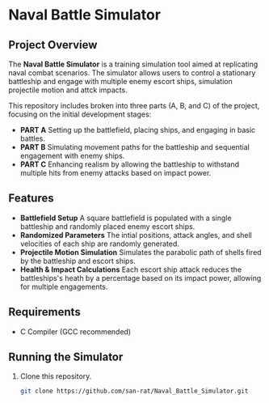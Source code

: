 # Naval Battle Simulator

## Project Overview
The **Naval Battle Simulator** is a training simulation tool aimed at replicating naval combat scenarios. The simulator allows users to control a stationary battleship and engage with multiple enemy escort ships, simulation projectile motion and attck impacts.

This repository includes broken into three parts (A, B, and C) of the project, focusing on the initial development stages:
- **PART A** Setting up the battlefield, placing ships, and engaging in basic battles.
- **PART B** Simulating movement paths for the battleship and sequential engagement with enemy ships.
- **PART C** Enhancing realism by allowing the battleship to withstand multiple hits from enemy attacks based on impact power.

## Features
- **Battlefield Setup** A square battlefield is populated with a single battleship and randomly placed enemy escort ships.
- **Randomized Parameters** The intial positions, attack angles, and shell velocities of each ship are randomly generated.
- **Projectile Motion Simulation** Simulates the parabolic path of shells fired by the battleship and escort ships.
- **Health & Impact Calculations** Each escort ship attack reduces the battleships's heath by a percentage based on its impact power, allowing for multiple engagements.

## Requirements
- C Compiler (GCC recommended)

## Running the Simulator
1. Clone this repository.
   ```bash
   git clone https://github.com/san-rat/Naval_Battle_Simulator.git
